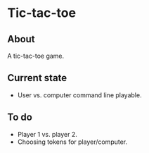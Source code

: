# Tic-tac-toe

## About
A tic-tac-toe game.

## Current state
- User vs. computer command line playable.

## To do
- Player 1 vs. player 2.
- Choosing tokens for player/computer.
